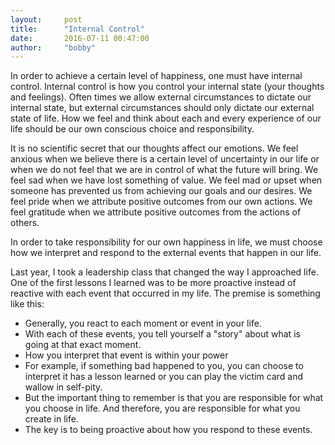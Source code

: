 ```yaml
---
layout:     post
title:      "Internal Control"
date:       2016-07-11 00:47:00
author:     "bobby"
---
```


<p>In order to achieve a certain level of happiness, one must have internal control. Internal control is how you control your internal state (your thoughts and feelings). Often times we allow external circumstances to dictate our internal state, but external circumstances should only dictate our external state of life. How we feel and think about each and every experience of our life should be our own conscious choice and responsibility.</p>

<p>It is no scientific secret that our thoughts affect our emotions. We feel anxious when we believe there is a certain level of uncertainty in our life or when we do not feel that we are in control of what the future will bring. We feel sad when we have lost something of value. We feel mad or upset when someone has prevented us from achieving our goals and our desires. We feel pride when we attribute positive outcomes from our own actions. We feel gratitude when we attribute positive outcomes from the actions of others.</p>

<p>In order to take responsibility for our own happiness in life, we must choose how we interpret and respond to the external events that happen in our life. </p>

<p>Last year, I took a leadership class that changed the way I approached life. One of the first lessons I learned was to be more proactive instead of reactive with each event that occurred in my life. The premise is something like this:</p>

<ul>
  <li>Generally, you react to each moment or event in your life.</li>
  <li>With each of these events, you tell yourself a "story" about what is going at that exact moment.</li>
  <li>How you interpret that event is within your power</li>
  <li>For example, if something bad happened to you, you can choose to interpret it has a lesson learned or you can play the victim card and wallow in self-pity. </li>
  <li>But the important thing to remember is that you are responsible for what you choose in life. And therefore, you are responsible for what you create in life.</li>
  <li>The key is to being proactive about how you respond to these events.</li>
</ul>


